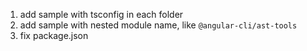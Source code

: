 1. add sample with tsconfig in each folder
2. add sample with nested module name, like `@angular-cli/ast-tools`
3. fix package.json